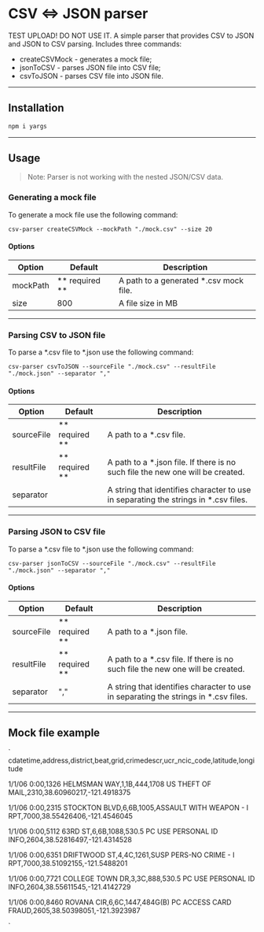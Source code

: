 # CSV <=> JSON parser
TEST UPLOAD! DO NOT USE IT. 
A simple parser that provides CSV to JSON and JSON to CSV parsing. Includes three commands:

- createCSVMock - generates a mock file;
- jsonToCSV - parses JSON file into CSV file;
- csvToJSON - parses CSV file into JSON file. 

---

## Installation

```bash
npm i yargs
```
---

## Usage

> Note: Parser is not working with the nested JSON/CSV data.

### Generating a mock file

To generate a mock file use the following command:

```
csv-parser createCSVMock --mockPath "./mock.csv" --size 20
```

#### Options

| Option | Default | Description|
|--------|---------|------------|
| mockPath | ** required **  | A path to a generated *.csv mock file. |
| size | 800 | A file size in MB | 

---

### Parsing CSV to JSON file

To parse a *.csv file to *.json use the following command:

```
csv-parser csvToJSON --sourceFile "./mock.csv" --resultFile "./mock.json" --separator ","
```

#### Options

| Option | Default | Description|
|--------|---------|------------|
| sourceFile | ** required **  | A path to a *.csv file. |
| resultFile | ** required **  | A path to a *.json file. If there is no such file the new one will be created. | 
| separator  |   | A string that identifies character to use in separating the strings in *.csv files. |

---

### Parsing JSON to CSV file

To parse a *.csv file to *.json use the following command:

```
csv-parser jsonToCSV --sourceFile "./mock.csv" --resultFile "./mock.json" --separator ","
```

#### Options

| Option | Default | Description|
|--------|---------|------------|
| sourceFile | ** required **   | A path to a *.json file. |
| resultFile | ** required **  | A path to a *.csv file. If there is no such file the new one will be created. | 
| separator  | "," | A string that identifies character to use in separating the strings in *.csv files. |

---

## Mock file example 

`
cdatetime,address,district,beat,grid,crimedescr,ucr_ncic_code,latitude,longitude

1/1/06 0:00,1326 HELMSMAN WAY,1,1B,444,1708 US THEFT OF MAIL,2310,38.60960217,-121.4918375

1/1/06 0:00,2315 STOCKTON BLVD,6,6B,1005,ASSAULT WITH WEAPON - I RPT,7000,38.55426406,-121.4546045

1/1/06 0:00,5112 63RD ST,6,6B,1088,530.5 PC USE PERSONAL ID INFO,2604,38.52816497,-121.4314528

1/1/06 0:00,6351 DRIFTWOOD ST,4,4C,1261,SUSP PERS-NO CRIME - I RPT,7000,38.51092155,-121.5488201

1/1/06 0:00,7721 COLLEGE TOWN DR,3,3C,888,530.5 PC USE PERSONAL ID INFO,2604,38.55611545,-121.4142729

1/1/06 0:00,8460 ROVANA CIR,6,6C,1447,484G(B) PC ACCESS CARD FRAUD,2605,38.50398051,-121.3923987

`